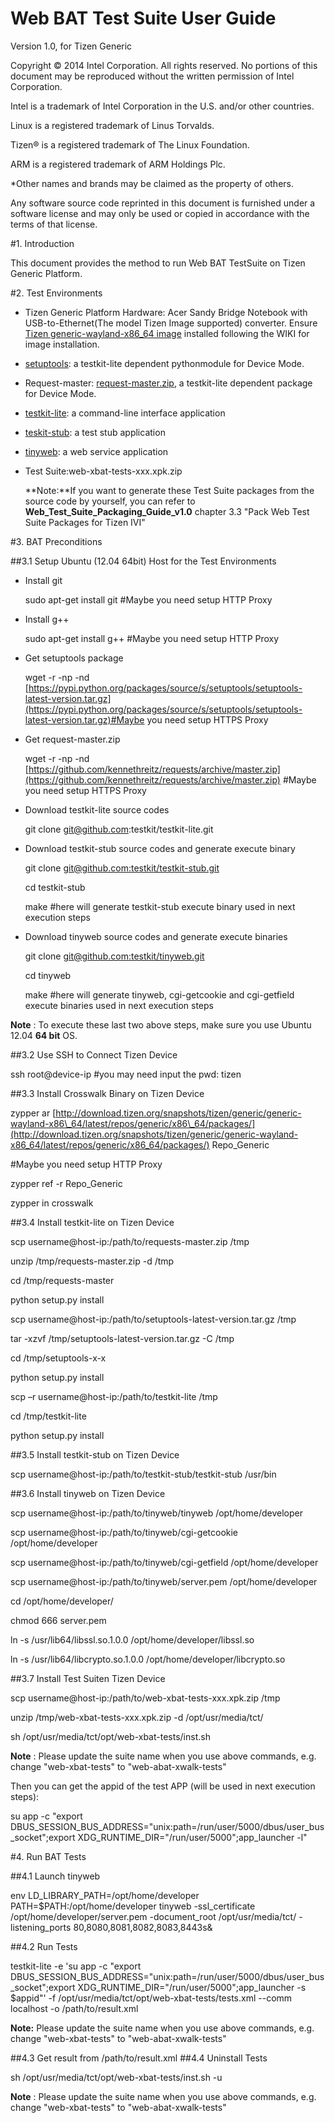 # Web BAT Test Suite User Guide

Version 1.0, for Tizen Generic

Copyright © 2014 Intel Corporation. All rights reserved. No portions of this document may be reproduced without the written permission of Intel Corporation.

Intel is a trademark of Intel Corporation in the U.S. and/or other countries.

Linux is a registered trademark of Linus Torvalds.

Tizen® is a registered trademark of The Linux Foundation.

ARM is a registered trademark of ARM Holdings Plc.

\*Other names and brands may be claimed as the property of others.

Any software source code reprinted in this document is furnished under a software license and may only be used or copied in accordance with the terms of that license.

#1. Introduction

This document provides the method to run Web BAT TestSuite on Tizen Generic Platform.

#2. Test Environments

- Tizen Generic Platform Hardware: Acer Sandy Bridge Notebook with USB-to-Ethernet(The model Tizen Image supported) converter. Ensure [Tizen generic-wayland-x86\_64 image](http://download.tizen.org/snapshots/tizen/generic/generic-wayland-x86_64/) installed following the WIKI for image installation.
- [setuptools](https://pypi.python.org/packages/source/s/setuptools/): a testkit-lite dependent pythonmodule for Device Mode.
- Request-master: [request-master.zip](https://codeload.github.com/kennethreitz/requests/zip/master), a testkit-lite dependent package for Device Mode. 
- [testkit-lite](https://github.com/testkit/testkit-lite): a command-line interface application
- [teskit-stub](https://github.com/testkit/testkit-stub): a test stub application
- [tinyweb](https://github.com/testkit/tinyweb): a web service application
- Test Suite:web-xbat-tests-xxx.xpk.zip

    **Note:**If you want to generate these Test Suite packages from the source code by yourself, you can refer to **Web\_Test\_Suite\_Packaging\_Guide\_v1.0** chapter 3.3 "Pack Web Test Suite Packages for Tizen IVI"

#3. BAT Preconditions

##3.1 Setup Ubuntu (12.04 64bit) Host for the Test Environments

- Install git

    sudo apt-get install git #Maybe you need setup HTTP Proxy

- Install g++

    sudo apt-get install g++ #Maybe you need setup HTTP Proxy

- Get setuptools package

    wget -r -np -nd [https://pypi.python.org/packages/source/s/setuptools/setuptools-latest-version.tar.gz](https://pypi.python.org/packages/source/s/setuptools/setuptools-latest-version.tar.gz)#Maybe you need setup HTTPS Proxy

- Get request-master.zip

    wget -r -np -nd [https://github.com/kennethreitz/requests/archive/master.zip](https://github.com/kennethreitz/requests/archive/master.zip) #Maybe you need setup HTTPS Proxy

- Download testkit-lite source codes

    git clone git@github.com:testkit/testkit-lite.git

- Download testkit-stub source codes and generate execute binary

    git clone [git@github.com:testkit/testkit-stub.git](mailto:git@github.com:testkit/testkit-stub.git)

    cd testkit-stub

    make #here will generate testkit-stub execute binary used in next execution steps

- Download tinyweb source codes and generate execute binaries

    git clone [git@github.com:testkit/tinyweb.git](mailto:git@github.com:testkit/tinyweb.git)

    cd tinyweb

    make #here will generate tinyweb, cgi-getcookie and cgi-getfield execute binaries used in next execution steps

**Note** : To execute these last two above steps, make sure you use Ubuntu 12.04 **64 bit** OS.

##3.2 Use SSH to Connect Tizen Device

ssh root@device-ip #you may need input the pwd: tizen

##3.3 Install Crosswalk Binary on Tizen Device

zypper ar [http://download.tizen.org/snapshots/tizen/generic/generic-wayland-x86\_64/latest/repos/generic/x86\_64/packages/](http://download.tizen.org/snapshots/tizen/generic/generic-wayland-x86_64/latest/repos/generic/x86_64/packages/) Repo\_Generic

\#Maybe you need setup HTTP Proxy

zypper ref -r Repo\_Generic

zypper in crosswalk

##3.4 Install testkit-lite on Tizen Device

scp username@host-ip:/path/to/requests-master.zip /tmp

unzip /tmp/requests-master.zip -d /tmp

cd /tmp/requests-master

python setup.py install

scp username@host-ip:/path/to/setuptools-latest-version.tar.gz /tmp

tar -xzvf /tmp/setuptools-latest-version.tar.gz -C /tmp

cd /tmp/setuptools-x-x

python setup.py install

scp –r username@host-ip:/path/to/testkit-lite /tmp

cd /tmp/testkit-lite

python setup.py install

##3.5 Install testkit-stub on Tizen Device

scp username@host-ip:/path/to/testkit-stub/testkit-stub /usr/bin

##3.6 Install tinyweb on Tizen Device

scp username@host-ip:/path/to/tinyweb/tinyweb /opt/home/developer

scp username@host-ip:/path/to/tinyweb/cgi-getcookie /opt/home/developer

scp username@host-ip:/path/to/tinyweb/cgi-getfield /opt/home/developer

scp username@host-ip:/path/to/tinyweb/server.pem /opt/home/developer

cd /opt/home/developer/

chmod 666 server.pem

ln -s /usr/lib64/libssl.so.1.0.0 /opt/home/developer/libssl.so

ln -s /usr/lib64/libcrypto.so.1.0.0 /opt/home/developer/libcrypto.so

##3.7 Install Test Suiten Tizen Device

scp username@host-ip:/path/to/web-xbat-tests-xxx.xpk.zip /tmp

unzip /tmp/web-xbat-tests-xxx.xpk.zip -d /opt/usr/media/tct/

sh /opt/usr/media/tct/opt/web-xbat-tests/inst.sh

**Note** : Please update the suite name when you use above commands, e.g. change "web-xbat-tests" to "web-abat-xwalk-tests"

Then you can get the appid of the test APP (will be used in next execution steps):

su app -c "export DBUS\_SESSION\_BUS\_ADDRESS=\"unix:path=/run/user/5000/dbus/user\_bus\_socket\";export XDG\_RUNTIME\_DIR=\"/run/user/5000\";app_launcher -l"

#4. Run BAT Tests

##4.1 Launch tinyweb

env LD\_LIBRARY\_PATH=/opt/home/developer PATH=$PATH:/opt/home/developer tinyweb -ssl\_certificate /opt/home/developer/server.pem -document\_root /opt/usr/media/tct/ -listening\_ports 80,8080,8081,8082,8083,8443s&

##4.2 Run Tests

testkit-lite -e 'su app -c "export DBUS\_SESSION\_BUS\_ADDRESS=\"unix:path=/run/user/5000/dbus/user\_bus\_socket\";export XDG\_RUNTIME\_DIR=\"/run/user/5000\";app_launcher -s $appid"' -f /opt/usr/media/tct/opt/web-xbat-tests/tests.xml --comm localhost -o /path/to/result.xml

**Note:** Please update the suite name when you use above commands, e.g. change "web-xbat-tests" to "web-abat-xwalk-tests"

##4.3 Get result from /path/to/result.xml
##4.4 Uninstall Tests

sh /opt/usr/media/tct/opt/web-xbat-tests/inst.sh -u

**Note** : Please update the suite name when you use above commands, e.g. change "web-xbat-tests" to "web-abat-xwalk-tests"
